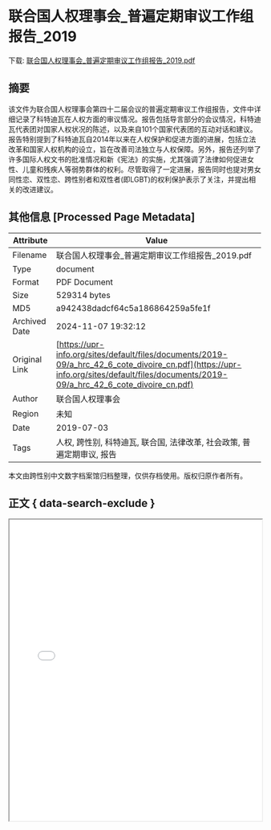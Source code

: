 # 联合国人权理事会_普遍定期审议工作组报告_2019

<!-- tcd_download_link -->
下载: <a href="联合国人权理事会_普遍定期审议工作组报告_2019.pdf" download>联合国人权理事会_普遍定期审议工作组报告_2019.pdf</a>
<!-- tcd_download_link_end -->

## 摘要

<!-- tcd_abstract -->
该文件为联合国人权理事会第四十二届会议的普遍定期审议工作组报告，文件中详细记录了科特迪瓦在人权方面的审议情况。报告包括导言部分的会议情况，科特迪瓦代表团对国家人权状况的陈述，以及来自101个国家代表团的互动对话和建议。报告特别提到了科特迪瓦自2014年以来在人权保护和促进方面的进展，包括立法改革和国家人权机构的设立，旨在改善司法独立与人权保障。另外，报告还列举了许多国际人权文书的批准情况和新《宪法》的实施，尤其强调了法律如何促进女性、儿童和残疾人等弱势群体的权利。尽管取得了一定进展，报告同时也提对男女同性恋、双性恋、跨性别者和双性者(即LGBT)的权利保护表示了关注，并提出相关的改进建议。

<!-- tcd_abstract_end -->

## 其他信息 [Processed Page Metadata]

| Attribute       | Value                                  |
|-----------------|----------------------------------------|
| Filename        | 联合国人权理事会_普遍定期审议工作组报告_2019.pdf                             |
| Type            | document                                 |
| Format          | PDF Document                               |
| Size            | 529314 bytes                           |
| MD5             | a942438dadcf64c5a186864259a5fe1f                                  |
| Archived Date   | 2024-11-07 19:32:12                             |
| Original Link   | [https://upr-info.org/sites/default/files/documents/2019-09/a_hrc_42_6_cote_divoire_cn.pdf](https://upr-info.org/sites/default/files/documents/2019-09/a_hrc_42_6_cote_divoire_cn.pdf)                         |
| Author          | 联合国人权理事会                               |
| Region          | 未知                               |
| Date            | 2019-07-03                                 |
| Tags            | 人权, 跨性别, 科特迪瓦, 联合国, 法律改革, 社会政策, 普遍定期审议, 报告                                 |

本文由跨性别中文数字档案馆归档整理，仅供存档使用。版权归原作者所有。


## 正文 { data-search-exclude }

<!-- tcd_main_text -->
<iframe src="../联合国人权理事会_普遍定期审议工作组报告_2019.pdf" width="100%" height="600px">
    <p>无法显示PDF，请下载查看。</p>
</iframe>
<!-- tcd_main_text_end -->

